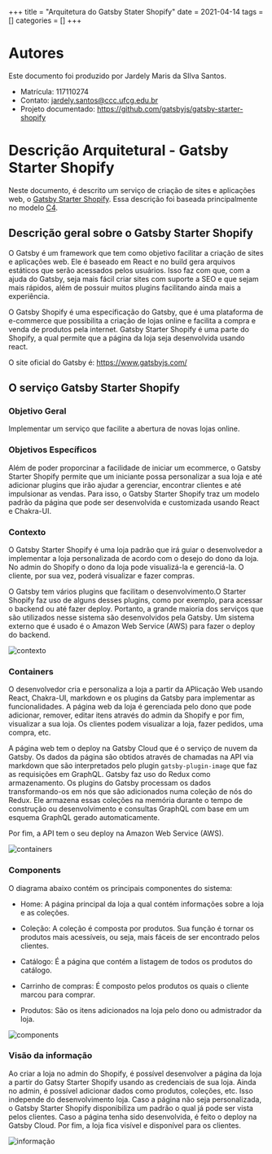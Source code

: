+++
title = "Arquitetura do Gatsby Stater Shopify"
date = 2021-04-14
tags = []
categories = []
+++

# Autores

Este documento foi produzido por Jardely Maris da SIlva Santos.

- Matrícula: 117110274
- Contato: jardely.santos@ccc.ufcg.edu.br
- Projeto documentado: https://github.com/gatsbyjs/gatsby-starter-shopify

# Descrição Arquitetural - Gatsby Starter Shopify

Neste documento, é descrito um serviço de criação de sites e aplicações web, o [Gatsby Starter Shopify](https://github.com/gatsbyjs/gatsby-starter-shopify). Essa descrição foi baseada principalmente no modelo [C4](https://c4model.com/).

## Descrição geral sobre o Gatsby Starter Shopify

O Gatsby é um framework que tem como objetivo facilitar a criação de sites e aplicações web. Ele é baseado em React e no build gera arquivos estáticos que serão acessados pelos usuários. Isso faz com que, com a ajuda do Gatsby, seja mais fácil criar sites com suporte a SEO e que sejam mais rápidos, além de possuir muitos plugins facilitando ainda mais a experiência.

O Gatsby Shopify é uma especificação do Gatsby, que é uma plataforma de e-commerce que possibilita a criação de lojas online e facilita a compra e venda de produtos pela internet. Gatsby Starter Shopify é uma parte do Shopify, a qual permite que a página da loja seja desenvolvida usando react.

O site oficial do Gatsby é: https://www.gatsbyjs.com/

## O serviço Gatsby Starter Shopify

### Objetivo Geral

Implementar um serviço que facilite a abertura de novas lojas online.

### Objetivos Específicos

Além de poder proporcinar a facilidade de iniciar um ecommerce, o Gatsby Starter Shopify permite que um iniciante possa personalizar a sua loja e até adicionar plugins que irão ajudar a gerenciar, encontrar clientes e até impulsionar as vendas. Para isso, o Gatsby Starter Shopify traz um modelo padrão da página que pode ser desenvolvida e customizada usando React e Chakra-UI.

### Contexto

O Gatsby Starter Shopify é uma loja padrão que irá guiar o desenvolvedor a implementar a loja personalizada de acordo com o desejo do dono da loja. No admin do Shopify o dono da loja pode visualizá-la e gerenciá-la. O cliente, por sua vez, poderá visualizar e fazer compras.

O Gatsby tem vários plugins que facilitam o desenvolvimento.O Starter Shopify faz uso de alguns desses plugins, como por exemplo, para acessar o backend ou até fazer deploy. Portanto, a grande maioria dos serviços que são utilizados nesse sistema são desenvolvidos pela Gatsby. Um sistema externo que é usado é o Amazon Web Service (AWS) para fazer o deploy do backend.

![contexto](gatsby-context.png)

### Containers

O desenvolvedor cria e personaliza a loja a partir da APlicação Web usando React, Chakra-UI, markdown e os plugins da Gatsby para implementar as funcionalidades. A página web da loja é gerenciada pelo dono que pode adicionar, remover, editar itens através do admin da Shopify e por fim, visualizar a sua loja. Os clientes podem visualizar a loja, fazer pedidos, uma compra, etc.

A página web tem o deploy na Gatsby Cloud que é o serviço de nuvem da Gatsby. Os dados da página são obtidos através de chamadas na API via markdown que são interpretados pelo plugin `gatsby-plugin-image` que faz as requisições em GraphQL. Gatsby faz uso do Redux como armazenamento. Os plugins do Gatsby processam os dados transformando-os em nós que são adicionados numa coleção de nós do Redux. Ele armazena essas coleções na memória durante o tempo de construção ou desenvolvimento e consultas GraphQL com base em um esquema GraphQL gerado automaticamente.

Por fim, a API tem o seu deploy na Amazon Web Service (AWS).

![containers](gatsby-container.png)

### Components

O diagrama abaixo contém os principais componentes do sistema:

- Home: A página principal da loja a qual contém informações sobre a loja e as coleções.

- Coleção: A coleção é composta por produtos. Sua função é tornar os produtos mais acessíveis, ou seja, mais fáceis de ser encontrado pelos clientes.

- Catálogo: É a página que contém a listagem de todos os produtos do catálogo.

- Carrinho de compras: É composto pelos produtos os quais o cliente marcou para comprar.

- Produtos: São os itens adicionados na loja pelo dono ou admistrador da loja.

![components](gatsby-component.png)

### Visão da informação

Ao criar a loja no admin do Shopify, é possível desenvolver a página da loja a partir do Gatsy Starter Shopify usando as credenciais de sua loja. Ainda no admin, é possível adicionar dados como produtos, coleções, etc. Isso independe do desenvolvimento loja. Caso a página não seja personalizada, o Gatsby Starter Shopify disponibiliza um padrão o qual já pode ser vista pelos clientes. Caso a página tenha sido desenvolvida, é feito o deploy na Gatsby Cloud. Por fim, a loja fica visível e disponível para os clientes.

![informação](gatsby-informacao.png)